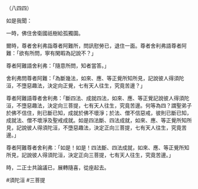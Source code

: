 （八四四）

如是我聞：

一時，佛住舍衛國祇樹給孤獨園。

爾時，尊者舍利弗詣尊者阿難所，問訊慰勞已，退住一面。尊者舍利弗語尊者阿難：「欲有所問，寧有閑暇為記說不？」

尊者阿難語舍利弗：「隨意所問，知者當答。」

舍利弗問尊者阿難：「為斷幾法，如來、應、等正覺所知所見，記說彼人得須陀洹，不墮惡趣法，決定向正覺，七有天人往生，究竟苦邊？」

尊者阿難語尊者舍利弗：「斷四法、成就四法，如來、應、等正覺記說彼人得須陀洹，不墮惡趣法，決定向三菩提，七有天人往生，究竟苦邊。何等為四？謂聖弟子於佛不信住，則已斷已知，成就於佛不壞淨；於法、僧不信惡戒，彼則已斷已知，成就法、僧不壞淨及聖戒成就。如是四法斷、四法成就，如來、應、等正覺所知所見，記說彼人得須陀洹，不墮惡趣法，決定正向三菩提，七有天人往生，究竟苦邊。」

尊者阿難尊者舍利弗：「如是！如是！四法斷、四法成就，如來、應、等正覺所知所見，記說彼人得須陀洹，決定正向三菩提，七有天人往生，究竟苦邊。」

時，二正士共論議已，展轉隨喜，從座起去。





#須陀洹
#三菩提
